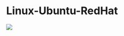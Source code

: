 
# Linux-Ubuntu-RedHat


<img src="[Screenshot 2024-09-24 at 9 54 51 PM](https://github.com/user-attachments/assets/c684646f-a172-4b8f-bf74-08cfc9410ddd)"/>



